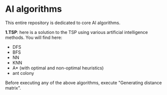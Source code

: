 # AI algorithms

This entire repository is dedicated to core AI algorithms.

**1.TSP**: here is a solution to the TSP using various artificial intelligence methods. You will find here:

- DFS
- BFS
- NN
- KNN
- A* (with optimal and non-optimal heuristics)
- ant colony

Before executing any of the above algorithms, execute "Generating distance matrix".

